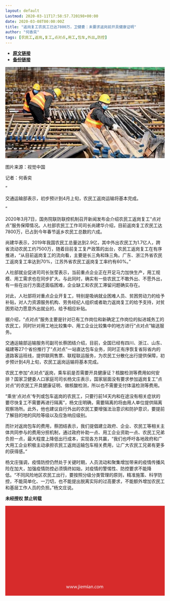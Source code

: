 ```yaml
---
layout: default
Lastmod: 2020-03-11T17:58:57.720198+00:00
date: 2020-03-08T00:00:00Z
title: "返岗复工农民工已达7800万，卫健委：未要求返岗前开具健康证明"
author: "何香奕"
tags: [农民工,返岗,复工,点对点,用工,包车,外出,防控]
---
```


* [**原文链接**](https://mp.weixin.qq.com/s/VcMgLnQFZAcJPs50Ws5O4g)
* [**备份链接**](http://archive.today/2IIwK)


![](/images/post/b55aa7729316e3eb6b37b80a40d5244a.jpg)

图片来源：视觉中国

记者：何香奕

“

  

交通运输部表示，初步预计到4月上旬，农民工返岗运输将基本完成。

  

”

2020年3月7日，国务院联防联控机制召开新闻发布会介绍农民工返岗复工“点对点”服务保障情况。人社部农民工工作司司长尚建华介绍，目前返岗复工农民工达7800万，已占到今年春节返乡农民工总数的六成。  

尚建华表示，2019年我国农民工总量达到2.9亿，其中外出农民工为1.7亿人，跨省流动农民工约7500万，随着目前复工复产政策的出台，农民工返岗复工在有序推进，“从目前返岗复工的流向看，主要是长三角和珠三角。广东、浙江外省农民工返岗复工率达到70%，江苏外省农民工返岗复工率约有60%。”

人社部就业促进司司长张莹表示，当前重点企业正在开足马力加快生产，用工规模、用工需求也在同步扩大。与此同时，确实有一些农民工不敢外出、不愿外出，有一些在出行方面还面临困难，企业缺工和农民工滞留问题确实存在。

对此，人社部将对重点企业开复工，特别是吸纳就业困难人员、贫困劳动力的给予补贴，对人力资源服务机构、劳务经纪人组织或者助力返岗复工的给予支持，对贫困劳动力愿意外出就业的，给予相应补贴。

据介绍，“点对点”服务主要是针对已有工作岗位和新确定工作岗位的拟进城务工的农民工，同时针对用工地比较集中、用工企业比较集中的地方进行“点对点”输送服务。

交通运输部运输服务司副司长蔡团结介绍，目前，全国已经有四川、浙江、山东、福建等27个省份推行了“点对点”一站直达包车业务，同时正有序恢复省际省内的道路客运班线，提供联网售票、联程联运服务，为农民工分散化出行提供保障，初步预计到4月上旬，农民工返岗运输将基本完成。

农民工参加“点对点”返岗，乘车前是否需要开具健康证？核酸检测等费用如何安排？国家卫健委人口家庭司司长杨文庄表示，国家层面没有要求参加返岗复工“点对点”的农民工开具健康证明、做核酸检测，所以也不需要支付体温检测等费用。

“乘坐‘点对点’专列或包车返岗的农民工，只要行前14天内和在途没有相关症状的要尽快复工不需要再进行隔离”，杨文庄明确，需要隔离的将由用人单位提供隔离观察场所。此外，他也建议自行外出的农民工要增强法治意识和防护意识，要提前了解目的地的风险等级以及应急响应级别。

而针对返岗包车的费用，蔡团结表示，我们提倡建立政府、企业、农民工等相关主体共同参与的费用分担机制，通过政府补助一点、用工企业资助一点、农民工兄弟负担一点，最大程度上降低出行成本，实现各方共赢，“我们也呼吁各地政府和广大用工企业积极主动承担农民工返岗运输包车相关费用，让广大农民工兄弟有更多的获得感。”

杨文庄强调，疫情防控仍然处于关键时期，人员流动和聚集增加带来的疫情传播风险在加大，加强疫情防控必须慎终如始，对疫情的警惕性、防控要求不能降低。“不同风险地区农民工出行，要按照分级分类管理的原则，精准施策、科学防控，不能简单化、一刀切，也不能提出脱离实际的过高要求，不能额外增加农民工和基层工作人员的负担。”杨文庄说。

  

**未经授权 禁止转载**

  

  

![](/images/post/3ef9527fd7edfb43b0c70486c7a956af.jpg)

